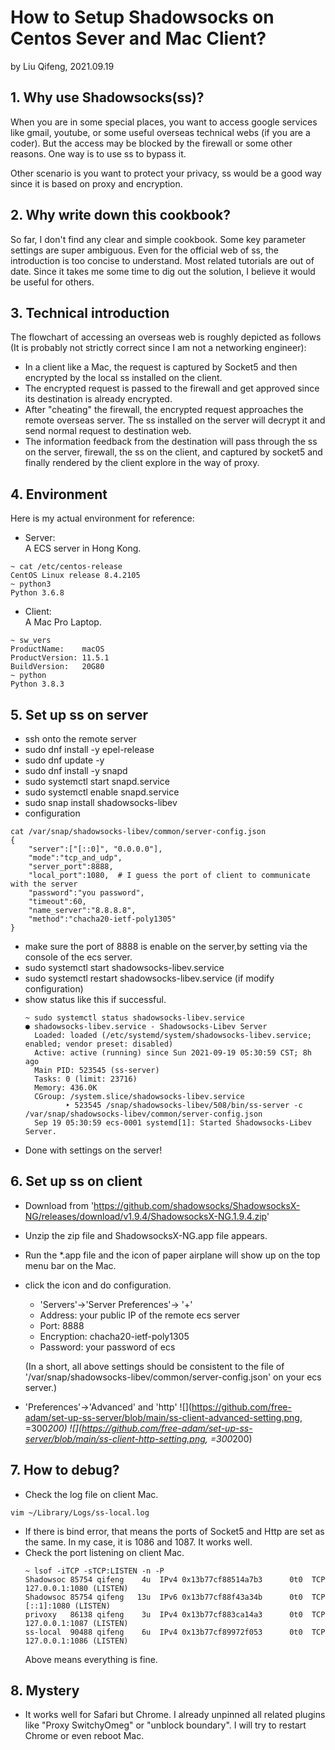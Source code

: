 # How to Setup Shadowsocks on Centos Sever and Mac Client?

by Liu Qifeng, 2021.09.19

## 1. Why use Shadowsocks(ss)?

When you are in some special places, you want to access google services like gmail, youtube, or some useful overseas technical webs (if you are a coder). But the access may be blocked by the firewall or some other reasons. One way is to use ss to bypass it. 

Other scenario is you want to protect your privacy, ss would be a good way since it is based on proxy and encryption. 

## 2. Why write down this cookbook?

So far, I don't find any clear and simple cookbook. Some key parameter settings are super ambiguous. Even for the official web of ss, the introduction is too concise to understand. Most related tutorials are out of date. Since it takes me some time to dig out the solution, I believe it would be useful for others. 

## 3. Technical introduction

The flowchart of accessing an overseas web is roughly depicted as follows (It is probably not strictly correct since I am not a networking engineer):
 * In a client like a Mac, the request is captured by Socket5 and then encrypted by the local ss installed on the client.
 * The encrypted request is passed to the firewall and get approved since its destination is already encrypted.  
 * After "cheating" the firewall, the encrypted request approaches the remote overseas server. The ss installed on the server will decrypt it and send normal request to destination web. 
 * The information feedback from the destination will pass through the ss on the server, firewall, the ss on the client, and captured by socket5 and finally rendered by the client explore in the way of proxy. 

## 4. Environment

Here is my actual environment for reference:
* Server:  
A ECS server in Hong Kong.
```
~ cat /etc/centos-release
CentOS Linux release 8.4.2105
~ python3
Python 3.6.8
```

* Client:   
A Mac Pro Laptop.
```
~ sw_vers
ProductName:	macOS
ProductVersion:	11.5.1
BuildVersion:	20G80
~ python
Python 3.8.3
```

## 5. Set up ss on server
* ssh onto the remote server
* sudo dnf install -y epel-release
* sudo dnf update -y
* sudo dnf install -y snapd
* sudo systemctl start snapd.service
* sudo systemctl enable snapd.service
* sudo snap install shadowsocks-libev
* configuration
```
cat /var/snap/shadowsocks-libev/common/server-config.json
{
    "server":["[::0]", "0.0.0.0"],
    "mode":"tcp_and_udp",
    "server_port":8888,
    "local_port":1080,  # I guess the port of client to communicate with the server
    "password":"you password",
    "timeout":60,
    "name_server":"8.8.8.8",
    "method":"chacha20-ietf-poly1305"
}
```
* make sure the port of 8888 is enable on the server,by setting via the console of the ecs server. 
* sudo systemctl start shadowsocks-libev.service
* sudo systemctl restart shadowsocks-libev.service (if modify configuration)
* show status like this if successful.
  ```
  ~ sudo systemctl status shadowsocks-libev.service
  ● shadowsocks-libev.service - Shadowsocks-Libev Server
    Loaded: loaded (/etc/systemd/system/shadowsocks-libev.service; enabled; vendor preset: disabled)
    Active: active (running) since Sun 2021-09-19 05:30:59 CST; 8h ago
    Main PID: 523545 (ss-server)
    Tasks: 0 (limit: 23716)
    Memory: 436.0K
    CGroup: /system.slice/shadowsocks-libev.service
           ‣ 523545 /snap/shadowsocks-libev/508/bin/ss-server -c /var/snap/shadowsocks-libev/common/server-config.json
    Sep 19 05:30:59 ecs-0001 systemd[1]: Started Shadowsocks-Libev Server.
  ```
* Done with settings on the server!

## 6. Set up ss on client

* Download from 'https://github.com/shadowsocks/ShadowsocksX-NG/releases/download/v1.9.4/ShadowsocksX-NG.1.9.4.zip'
* Unzip the zip file and ShadowsocksX-NG.app file appears. 
* Run the *.app file and the icon of paper airplane will show up on the top menu bar on the Mac.
* click the icon and do configuration.  
  + 'Servers'->'Server Preferences'-> '+'
  + Address: your public IP of the remote ecs server
  + Port: 8888
  + Encryption: chacha20-ietf-poly1305
  + Password: your password of ecs  

  (In a short, all above settings should be consistent to the file of '/var/snap/shadowsocks-libev/common/server-config.json' on your ecs server.) 
* 'Preferences'->'Advanced' and 'http'
  ![](https://github.com/free-adam/set-up-ss-server/blob/main/ss-client-advanced-setting.png, =300*200)
  ![](https://github.com/free-adam/set-up-ss-server/blob/main/ss-client-http-setting.png, =300*200)

## 7. How to debug?

* Check the log file on client Mac.
```
vim ~/Library/Logs/ss-local.log
```
* If there is bind error, that means the ports of Socket5 and Http are set as the same. In my case, it is 1086 and 1087. It works well. 
* Check the port listening on client Mac.
  ```
  ~ lsof -iTCP -sTCP:LISTEN -n -P
  Shadowsoc 85754 qifeng    4u  IPv4 0x13b77cf88514a7b3      0t0  TCP 127.0.0.1:1080 (LISTEN)
  Shadowsoc 85754 qifeng   13u  IPv6 0x13b77cf88f43a34b      0t0  TCP [::1]:1080 (LISTEN)
  privoxy   86138 qifeng    3u  IPv4 0x13b77cf883ca14a3      0t0  TCP 127.0.0.1:1087 (LISTEN)
  ss-local  90488 qifeng    6u  IPv4 0x13b77cf89972f053      0t0  TCP 127.0.0.1:1086 (LISTEN)
  ```
  Above means everything is fine. 

## 8. Mystery

* It works well for Safari but Chrome. I already unpinned all related plugins like "Proxy SwitchyOmeg" or "unblock boundary". I will try to restart Chrome or even reboot Mac. 
